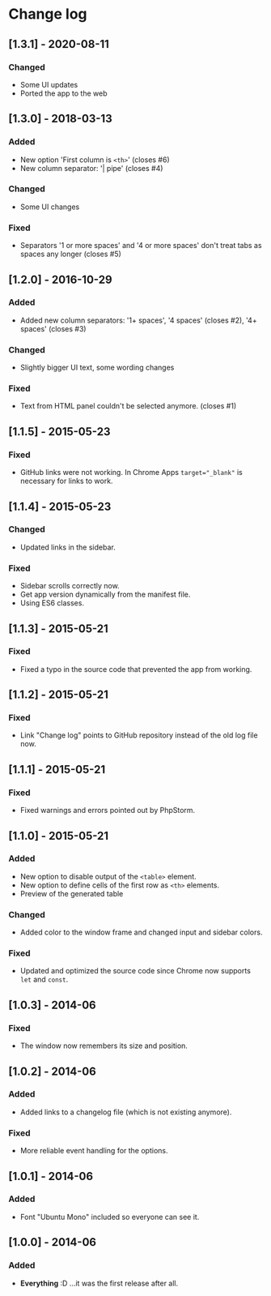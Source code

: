 # Change log

## [1.3.1] - 2020-08-11
### Changed
- Some UI updates
- Ported the app to the web

## [1.3.0] - 2018-03-13
### Added
- New option 'First column is `<th>`' (closes #6)
- New column separator: '| pipe' (closes #4)

### Changed
- Some UI changes

### Fixed
- Separators '1 or more spaces' and '4 or more spaces' don't treat tabs as spaces any longer (closes #5)

## [1.2.0] - 2016-10-29
### Added
- Added new column separators: '1+ spaces', '4 spaces' (closes #2), '4+ spaces' (closes #3)

### Changed
- Slightly bigger UI text, some wording changes

### Fixed
- Text from HTML panel couldn't be selected anymore. (closes #1)

## [1.1.5] - 2015-05-23
### Fixed
- GitHub links were not working. In Chrome Apps `target="_blank"` is necessary for links to work.

## [1.1.4] - 2015-05-23
### Changed
- Updated links in the sidebar.

### Fixed
- Sidebar scrolls correctly now.
- Get app version dynamically from the manifest file.
- Using ES6 classes.

## [1.1.3] - 2015-05-21
### Fixed
- Fixed a typo in the source code that prevented the app from working.

## [1.1.2] - 2015-05-21
### Fixed
- Link "Change log" points to GitHub repository instead of the old log file now.

## [1.1.1] - 2015-05-21
### Fixed
- Fixed warnings and errors pointed out by PhpStorm.

## [1.1.0] - 2015-05-21
### Added
- New option to disable output of the `<table>` element.
- New option to define cells of the first row as `<th>` elements.
- Preview of the generated table

### Changed
- Added color to the window frame and changed input and sidebar colors.

### Fixed
- Updated and optimized the source code since Chrome now supports `let` and `const`.

## [1.0.3] - 2014-06
### Fixed
- The window now remembers its size and position.

## [1.0.2] - 2014-06
### Added
- Added links to a changelog file (which is not existing anymore).

### Fixed
- More reliable event handling for the options.

## [1.0.1] - 2014-06
### Added
- Font "Ubuntu Mono" included so everyone can see it.

## [1.0.0] - 2014-06
### Added
- **Everything** :D ...it was the first release after all.
